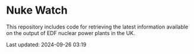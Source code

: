 # Nuke Watch

This repository includes code for retrieving the latest information available on the output of EDF nuclear power plants in the UK.

Last updated: 2024-09-26 03:19